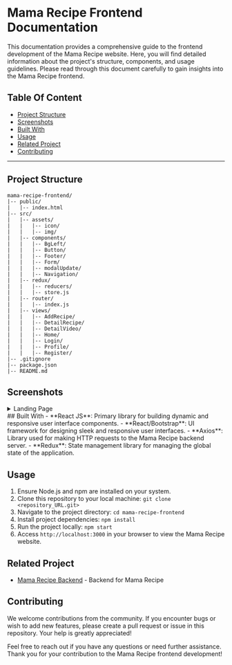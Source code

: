 
# Mama Recipe Frontend Documentation

This documentation provides a comprehensive guide to the frontend development of the Mama Recipe website. Here, you will find detailed information about the project's structure, components, and usage guidelines. Please read through this document carefully to gain insights into the Mama Recipe frontend.
## Table Of Content
- [Project Structure](#project-structure)
- [Screenshots](#screenshots)
- [Built With](#built-with)
- [Usage](#usage)
- [Related Project](#related-project)
- [Contributing](#contributing)

---

## Project Structure

```plaintext
mama-recipe-frontend/
|-- public/
|   |-- index.html
|-- src/
|   |-- assets/
|   |   |-- icon/
|   |   |-- img/
|   |-- components/
|   |   |-- BgLeft/
|   |   |-- Button/
|   |   |-- Footer/
|   |   |-- Form/
|   |   |-- modalUpdate/
|   |   |-- Navigation/
|   |-- redux/
|   |   |-- reducers/
|   |   |-- store.js
|   |-- router/
|   |   |-- index.js
|   |-- views/
|   |   |-- AddRecipe/
|   |   |-- DetailRecipe/
|   |   |-- DetailVideo/
|   |   |-- Home/
|   |   |-- Login/
|   |   |-- Profile/
|   |   |-- Register/
|-- .gitignore
|-- package.json
|-- README.md

```
## Screenshots

<details>
  <summary>
    Landing Page
  </summary>
<img src="screenshots/Home.png" alt="Landing Page" />
</details>
## Built With
- **React JS**: Primary library for building dynamic and responsive user interface components.
- **React/Bootstrap**:  UI framework for designing sleek and responsive user interfaces.
- **Axios**: Library used for making HTTP requests to the Mama Recipe backend server.
- **Redux**: State management library for managing the global state of the application.

## Usage

1. Ensure Node.js and npm are installed on your system.
2. Clone this repository to your local machine: `git clone <repository_URL.git>`
3. Navigate to the project directory: `cd mama-recipe-frontend`
4. Install project dependencies: `npm install`
5. Run the project locally: `npm start`
6. Access `http://localhost:3000` in your browser to view the Mama Recipe website.
## Related Project

- [Mama Recipe Backend](https://github.com/RamdlanFaqih/BE-Mama-Recipe) - Backend for Mama Recipe

## Contributing

We welcome contributions from the community. If you encounter bugs or wish to add new features, please create a pull request or issue in this repository. Your help is greatly appreciated!

Feel free to reach out if you have any questions or need further assistance. Thank you for your contribution to the Mama Recipe frontend development!
